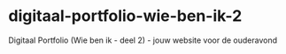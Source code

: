 # digitaal-portfolio-wie-ben-ik-2
Digitaal Portfolio (Wie ben ik - deel 2) - jouw website voor de ouderavond
